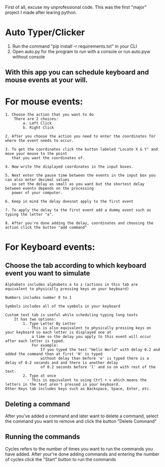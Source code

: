 First of all, excuse my unprofessional code. This was the first "major" project I made after learing python.


# Auto Typer/Clicker

1. Run the command "pip install -r requirements.txt" in your CLI
2. Open auto.py for the program to run with a console or run auto.pyw without console

## With this app you can schedule keyboard and mouse events at your will.
# For mouse events:<br>
    1. Choose the action that you want to do
        There are 2 choices:
            a. Left Click
            b. Right Click
            
    2. After you choose the action you need to enter the coordinates for where the event needs to occur.
    
    3. To get the coordinates click the button labeled "Locate X & Y" and move your mouse to the point
       that you want the coordinates of.
       
    4. Now write the displayed coordinates in the input boxes.
    
    5. Next enter the pause time between the events in the input box you can also enter decimal values 
       so set the delay as small as you want but the shortest delay between events depends on the processing 
       power of your computer.
       
    6. Keep in mind the delay doesnot apply to the first event
    
    7. To apply the delay to the first event add a dummy event such as typing the letter "a".
    
    8. After you're done adding the delay, coordinates and choosing the action click the button "add command"
# For Keyboard events:<br>
## Choose the tab according to which keyboard event you want to simulate

    Alphabets includes alphabets a to z (actions in this tab are equivalent to physically pressing keys on your keyboard)
    
    Numbers includes number 0 to 1
    
    Symbols includes all of the symbols in your keyboard
    
    Custom text tab is useful while scheduling typing long texts
        It has two options:
            1. Type Letter By Letter
              - This is also equivalent to physically pressing keys on your keyboard so each letter is displayed one at 
                a time so the delay you apply to this event will occur after each letter is typed.
                For example:
                    If you typed the text "Hello World" with delay 0.2 and added the command then at first 'H' is typed 
                    without delay than before 'e' is typed there is a delay of 0.2 seconds and and there is another delay
                    of 0.2 seconds before 'l' and so on with rest of the text.
            2. Type at once
              - This is equivalent to using Ctrl + v which means the letters in the text aren't pressed in your keyboard.
    Other Keys tab includes keys such as Backspace, Space, Enter, etc.
## Deleting a command
After you've added a command and later want to delete a command, select the command you want to remove and click
the button "Delete Command"
 ## Running the commands
 Cycles refers to the number of times you want to run the commands you have added.
 After your're done adding commands and entering the number of cycles click the "Start" button to run the commands
 
